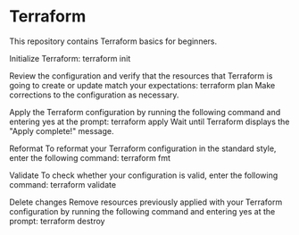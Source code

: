 # Terraform

This repository contains Terraform basics for beginners.

Initialize Terraform:
terraform init

Review the configuration and verify that the resources that Terraform is going to create or update match your expectations:
terraform plan
Make corrections to the configuration as necessary.

Apply the Terraform configuration by running the following command and entering yes at the prompt:
terraform apply
Wait until Terraform displays the "Apply complete!" message.

Reformat
To reformat your Terraform configuration in the standard style, enter the following command:
terraform fmt

Validate
To check whether your configuration is valid, enter the following command:
terraform validate

Delete changes
Remove resources previously applied with your Terraform configuration by running the following command and entering yes at the prompt:
terraform destroy
